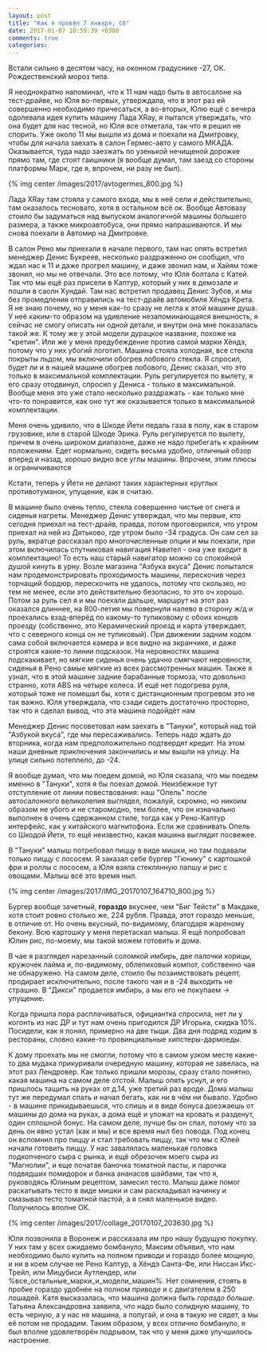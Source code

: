 ```yaml
---
layout: post
title: "Как я провёл 7 января, Сб"
date: 2017-01-07 10:59:39 +0300
comments: true
categories: 
---
```

Встали сильно в десятом часу, на оконном градуснике -27, ОК. Рождественский мороз типа.

Я неоднократно напоминал, что к 11 нам надо быть в автосалоне на тест-драйве, но Юля во-первых, утверждала, что в этот раз ей совершенно необходимо причесаться, а во-вторых, Юлю ещё с вечера одолевала идея купить машину Лада XRay, я пытался утверждать, что она будет для нас тесной, но Юля все отметала, так что я решил не спорить. Уже около 11 мы вышли из дома и поехали на Дмитровку, чтобы для начала заехать в салон Гермес-авто у самого МКАДА. Оказывается, туда надо заезжать по узенькой нечищеной дорожке прямо там, где стоят гаишники (я вообще думал, там заезд со стороны платформы Марк, где я, впрочем, ни разу не был).

{% img center /images/2017/avtogermes_800.jpg %}

Лада XRay там стояла у самого входа, мы в неё сели и действительно, там оказалось тесновато, хотя в остальном всё ок. Вообще Автовазу стоило бы задуматься над выпуском аналогичной машины большего размера, а также микроавтобуса, они прямо напрашиваются. И мы снова поехали в Автомир на Дмитровке.





В салон Рено мы приехали в начале первого, там нас опять встретил менеджер Денис Букреев, несколько раздраженно он сообщил, что ждал нас к 11 и даже прогрел машину, и даже звонил нам, и Хайям тоже звонил, но мы не отвечали. Это все потому, что Юля болтала с Катей. Так что мы ещё раз присели в Каптур, который у них в демозале и пошли в саолн Хундай. Там нас встретил продавец Денис Зубов, и мы без промедления отправились на тест-драйв автомобиля Хёндэ Крета. Я не знаю почему, но у меня как-то сразу не легла к этой машине душа. У неё каким-то образом на удивление незапоминающаяся внешность, я сейчас не смогу описать ни одной детали, и внутри она мне показалась такой же. К тому же у этой модели дурацкое название, похоже на "кретин". Или же у меня предубеждение против самой марки Хёндэ, потому что у них убогий логотип. Машина стояла холодная, все стекла покрыты льдом, мы включили обогрев лобового стекла. Я спросил, будет ли и в нашей машине обогрев лобового, Денис сказал, что это только в максимальной комплектации. Руль регулируется по вылету, я его сразу отодвинул, спросил у Дениса - только в максимальной. Вообще меня это уже стало несколько раздражать - как только мне что-то понравится, как оно тут же оказывается только в максимальной комплектации.


Меня очень удивило, что в Шкоде Йети педаль газа в полу, как в старом грузовике, или в старой Шкоде Эрика. Руль регулируется по вылету, причем в очень широком диапазоне, даже не надо прибегать к крайним положениям. Едет нормально, сидеть весьма удобно, отличный обзор вперед и назад, хорошо видно все углы машины. Впрочем, этим плюсы и ограничиваются

Кстати, теперь у Йети не делают таких характерных круглых противотуманок, упущение, как я считаю.


В машине было очень тепло, стекла совершенно чистые от снега и сиденья нагреты. Менеджер Денис утверждал, что мы первые, кто сегодня приехал на тест-драйв, правда, потом проговорился, что утром приехал на ней из Дятьково, где утром было -34 градуса. Он сам сел за руль, вкратце рассказал про многочисленные опции и мы поехали, при этом включилась спутниковая навигация Навител - она уже входит в комплектацию! То есть наш старый навигатор можно со спокойной душой кинуть в урну. Возле магазина "Азбука вкуса" Денис попытался нам продемонстрировать проходимость машины, перескочив через торчащий бордюр, перескочить не удалось, потому что скользко, но тем не менее, если это действительно безопасно, то это оч хорошо. Потом за руль сел я и мы поехали дальше, маршрут на этот раз оказался длиннее, на 800-летия мы повернули налево в сторону ж/д и проехались взад-вперёд по какому-то тупиковому с обоих концов проезду (собственно, это Керамический проезд и карта утверждает, что с северного конца он не тупиковый). При движении задним ходом сама собой включается камера и все видно на экранчике, и даже строятся какие-то линии подсказок. На неровностях машина подскакивает, но мягкие сиденья очень удачно смягчают неровности, сиденья в Рено самые мягкие из всех рассмотренных машин. Также я узнал, что в этой машине задние барабанные тормоза, что довольно странно, хотя ABS на четыре колеса. И ещё нет подогрева руля, который тоже не помешал бы, хотя с дистанционным прогревом это не так важно. Юля утверждала, что сзади сидеть достаточно просторно, так что я сделал вывод, что эта машина подойдёт нам 



Менеджер Денис посоветовал нам заехать в "Тануки", который над той "Азбукой вкуса", где мы пересаживались. Теперь надо ждать до вторника, когда нам предположительно подтвердят кредит. На этом наши дневные приключения закончились и мы вышли на улицу. На улице сильно потеплело, до -24.

Я вообще думал, что мы поедем домой, но Юля сказала, что мы поедем именно в "Тануки", хотя я бы поехал домой. Неизбежное тут отступление от линии повествования: наш "Опель" после автосалонного великолепия выглядел, пожалуй, скромно, но никоим образом не убого и не старомодно, тем более, что он изначально выполнен в очень сдержанном стиле, тогда как у Рено-Каптур интерфейс, как у китайского магнитофона. Если же сравнивать Опель со Шкодой Йети, то ещё неизвестно, какая машина выглядит посвежее.

В "Тануки" малыш потребовал пиццу в виде мишки, но там подавали только пиццу с лососем. Я заказал себе бургер "Гюнику" с картошкой фри и роллы с лососем, а Юля взяла стеклянную лапшу и рис с овощами. Малыш всё это время ныл.

{% img center /images/2017/IMG_20170107_164710_800.jpg %}

Бургер вообще зачетный, __гораздо__ вкуснее, чем "Биг Тейсти" в Макдаке, хотя стоит ровно столько же, 224 рубля. Правда, этот гораздо меньше, в отличие от. Но очень вкусный, по-видимому, благодаря жареному бекону. Всю картошку у меня перетаскал малыш. Я ещё попробовал Юлин рис, по-моему, мы такой можем готовить и дома.

В чае я разглядел нарезанный соломкой имбирь, две палочки корицы, кружочек лайма и, по-видимому, облепиховый компот, собственно чая не обнаружено. На самом деле, стоило бы позаимствовать рецепт, продирает исключительно, после такого чая и в -24 выходить не страшно. В "Дикси" продается имбирь, а мы его не покупаем -> упущение.

Когда пришла пора расплачиваться, официантка спросила, нет ли у когонть из нас ДР и тут нам очень пригодился ДР Игорька, скидка 10%. Посидели, как я понял, примерно на две тыщи. Два дня подряд ходим в рестораны, словно какие-то провинциальные хипстеры-дармоеды.

К дому проехать мы не смогли, потому что в самом узком месте какие-то два мудака прикуривали очередную машину, которая не завелась, на этот раз Лендровер. Как только пришли морозы, сразу стало понятно, какая машина на самом деле отстой. Малыш опять уснул, и его пришлось тащить на руках от д.14, уже третий раз вроде. Дома малыш тут же передумал спать и начал бегать, как ни в чём ни бывало. Удобно - в машине прикидываешься, что спишь и в виде бонуса доезжаешь от машины до дома на руках, а дома ещё и уложат на кровать и разденут, один сплошной бонус. На самом деле, лучше бы он спал, потому что за день он явно устал (как и мы) и все время ныл без повода. Под конец он вспомнил про пиццу и стал требовать пиццу, так что мы с Юлей начали готовить пиццу. У нас завалялась маленькая головка подкопченого сыра с рынка, и ещё обрезочек моего сыра из "Магнолии", и еще початая баночка томатной пасты, и парочка подвядших помидорок и банка ананасов шайбами, так что я, руководясь Юлиным рецептом, замесил тесто. Малыш даже помог раскатывать тесто в виде мишки и сам раскладывал начинку и смазывал тесто томатной пастой, а я снял маленькое видео. Получилось вполне ОК.

{% img center /images/2017/collage_20170107_203630.jpg %}

Юля позвонила в Воронеж и рассказала им про нашу будущую покупку. У них там у всех ожидаемо бомбануло, Максим объявил, что нам необходимо было купить на полном приводи и гораздо более мощную, и ни в коем случае не Рено Каптур, а Хёндэ Санта-Фе, или Ниссан Икс-Трейл, или Мицубиси Аутлендер, или %все\_остальные\_марки\_и\_модели\_машин%. Нет сомнения, стоять в пробке гораздо удобнее на полном приводе и с двигателем в 250 лошадей. Катя высказалась, что машина должна быть _гораздо больше_. Татьяна Александровна заявила, что надо было солидную машину, то есть черную, а у нас не машина, а попугай, и она в такую не сядет, а мы её потом не продадим. Таким образом, у всех отлично бомбануло, я был вполне удовлетворён подрывом, так что у меня даже улучшилось настроение.